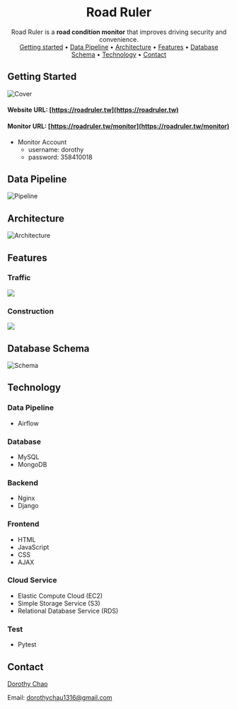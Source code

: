 <div align="center">

# Road Ruler
  
Road Ruler is a **road condition monitor** that improves driving security and convenience.<br />
[Getting started](#getting-started) •
[Data Pipeline](#data-pipeline) •
[Architecture](#architecture) •
[Features](#features) •
[Database Schema](#database-schema) •
[Technology](#technology) •
[Contact](#contact)
</div>

## Getting Started
![Cover](https://imgur.com/dCBFSor.png)
#### Website URL: [https://roadruler.tw](https://roadruler.tw)
#### Monitor URL: [https://roadruler.tw/monitor](https://roadruler.tw/monitor)
- Monitor Account
  - username: dorothy
  - password: 358410018

## Data Pipeline
![Pipeline](https://imgur.com/AhBh9JT.png)

## Architecture
![Architecture](https://imgur.com/lMcTame.png)

## Features
### Traffic
![](https://i.imgur.com/Ye1RBk8.gif)
### Construction
![](https://i.imgur.com/mrJSpAZ.gif)


## Database Schema
![Schema](https://imgur.com/LeXCfVd.png)

## Technology
### Data Pipeline
- Airflow
### Database
- MySQL
- MongoDB
### Backend
- Nginx
- Django
### Frontend
- HTML
- JavaScript
- CSS
- AJAX
### Cloud Service
- Elastic Compute Cloud (EC2)
- Simple Storage Service (S3)
- Relational Database Service (RDS)
### Test
- Pytest


## Contact

<a href="https://github.com/Doro-Chau" target="_blank">Dorothy Chao</a>

Email: dorothychau1316@gmail.com
